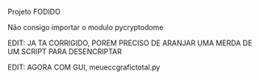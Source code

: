 Projeto FODIDO

Não consigo importar o modulo pycryptodome

EDIT: JA TA CORRIGIDO, POREM PRECISO DE ARANJAR UMA MERDA DE UM SCRIPT PARA DESENCRIPTAR


EDIT: AGORA COM GUI, meueccgrafictotal.py

